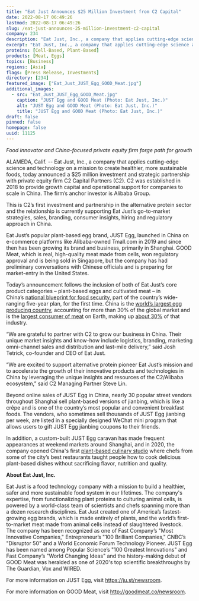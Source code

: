 ```yaml
---
title: "Eat Just Announces $25 Million Investment from C2 Capital"
date: 2022-08-17 06:49:26
lastmod: 2022-08-17 06:49:26
slug: /eat-just-announces-25-million-investment-c2-capital
company: 234
description: "Eat Just, Inc., a company that applies cutting-edge science and technology on a mission to create healthier, more sustainable foods, today announced a $25 million investment and strategic partnership with private equity firm C2 Capital Partners."
excerpt: "Eat Just, Inc., a company that applies cutting-edge science and technology on a mission to create healthier, more sustainable foods, today announced a $25 million investment and strategic partnership with private equity firm C2 Capital Partners."
proteins: [Cell-Based, Plant-Based]
products: [Meat, Eggs]
topics: [Business]
regions: [Asia]
flags: [Press Release, Investments]
directory: [234]
featured_image: ["Eat_Just_JUST_Egg_GOOD_Meat.jpg"]
additional_images:
  - src: "Eat_Just_JUST_Egg_GOOD_Meat.jpg"
    caption: "JUST Egg and GOOD Meat (Photo: Eat Just, Inc.)"
    alt: "JUST Egg and GOOD Meat (Photo: Eat Just, Inc.)"
    title: "JUST Egg and GOOD Meat (Photo: Eat Just, Inc.)"
draft: false
pinned: false
homepage: false
uuid: 11125
---
```

<p><em>Food innovator and China-focused private equity firm forge path for growth</em></p>
<p>ALAMEDA, Calif. -- Eat Just, Inc., a company that applies cutting-edge science and technology on a mission to create healthier, more sustainable foods, today announced a $25 million investment and strategic partnership with private equity firm C2 Capital Partners (C2). C2 was established in 2018 to provide growth capital and operational support for companies to scale in China. The firm’s anchor investor is Alibaba Group.</p>
<p>This is C2’s first investment and partnership in the alternative protein sector and the relationship is currently supporting Eat Just’s go-to-market strategies, sales, branding, consumer insights, hiring and regulatory approach in China.</p>
<p>Eat Just’s popular plant-based egg brand, JUST Egg, launched in China on e-commerce platforms like Alibaba-owned Tmall.com in 2019 and since then has been growing its brand and business, primarily in Shanghai. GOOD Meat, which is real, high-quality meat made from cells, won regulatory approval and is being sold in Singapore, but the company has had preliminary conversations with Chinese officials and is preparing for market-entry in the United States.</p>
<p>Today’s announcement follows the inclusion of both of Eat Just’s core product categories – plant-based eggs and cultivated meat – in China’s <a href="https://time.com/6143109/china-future-of-cultivated-meat/">national blueprint for food security</a>, part of the country’s wide-ranging five-year plan, for the first time. China is the <a href="https://www.wattagnet.com/articles/44105-chinese-egg-companies-increasingly-large-scale">world’s largest egg producing country</a>, accounting for more than 30% of the global market and is the <a href="https://www.fas.usda.gov/data/livestock-and-poultry-world-markets-and-trade">largest consumer of meat</a> on Earth, making up <a href="https://stats.oecd.org/viewhtml.aspx?QueryId=66511&vh=0000&vf=0&l&il=&lang=en">about 30%</a> of that industry.</p>
<p>“We are grateful to partner with C2 to grow our business in China. Their unique market insights and know-how include logistics, branding, marketing omni-channel sales and distribution and last-mile delivery,” said Josh Tetrick, co-founder and CEO of Eat Just. </p>
<p>“We are excited to support alternative protein pioneer Eat Just’s mission and to accelerate the growth of their innovative products and technologies in China by leveraging the unique insights and resources of the C2/Alibaba ecosystem,” said C2 Managing Partner Steve Lin.</p>
<p>Beyond online sales of JUST Egg in China, nearly 30 popular street vendors throughout Shanghai sell plant-based versions of jianbing, which is like a crêpe and is one of the country’s most popular and convenient breakfast foods. The vendors, who sometimes sell thousands of JUST Egg jianbing per week, are listed in a specially designed WeChat mini program that allows users to gift JUST Egg jianbing coupons to their friends. </p>
<p>In addition, a custom-built JUST Egg caravan has made frequent appearances at weekend markets around Shanghai, and in 2020, the company opened China's first <a href="https://rachelgouk.com/future-food-studio-plant-based-cooking-with-just-egg/">plant-based culinary studio</a> where chefs from some of the city’s best restaurants taught people how to cook delicious plant-based dishes without sacrificing flavor, nutrition and quality. </p>
<p><strong>About Eat Just, Inc.</strong></p>
<p>Eat Just is a food technology company with a mission to build a healthier, safer and more sustainable food system in our lifetimes. The company's expertise, from functionalizing plant proteins to culturing animal cells, is powered by a world-class team of scientists and chefs spanning more than a dozen research disciplines. Eat Just created one of America’s fastest-growing egg brands, which is made entirely of plants, and the world’s first-to-market meat made from animal cells instead of slaughtered livestock. The company has been recognized as one of Fast Company’s "Most Innovative Companies," Entrepreneur’s "100 Brilliant Companies," CNBC’s "Disruptor 50" and a World Economic Forum Technology Pioneer. JUST Egg has been named among Popular Science’s "100 Greatest Innovations" and Fast Company’s "World Changing Ideas" and the history-making debut of GOOD Meat was heralded as one of 2020's top scientific breakthroughs by The Guardian, Vox and WIRED. </p>
<p>For more information on JUST Egg, visit <a href="https://ju.st/newsroom">https://ju.st/newsroom</a>.</p>
<p>For more information on GOOD Meat, visit <a href="http://goodmeat.co/newsroom">http://goodmeat.co/newsroom</a>.</p>
